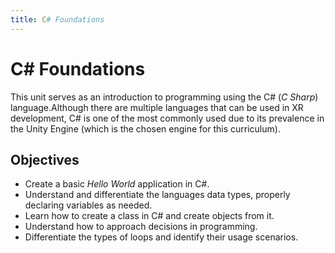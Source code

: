 ```yaml
---
title: C# Foundations
---
```


# C# Foundations

This unit serves as an introduction to programming using the C# (*C Sharp*) language.Although there are multiple languages that can be used in XR development, C# is one of the most commonly used due to its prevalence in the Unity Engine (which is the chosen engine for this curriculum).

## Objectives

- Create a basic *Hello World* application in C#.
- Understand and differentiate the languages data types, properly declaring variables as needed.
- Learn how to create a class in C# and create objects from it.
- Understand how to approach decisions in programming. 
- Differentiate the types of loops and identify their usage scenarios.
